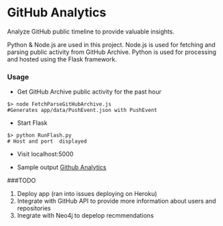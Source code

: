 GitHub Analytics
===============

Analyze GitHub public timeline to provide valuable insights.

Python & Node.js are used in this project. Node.js is used for fetching and parsing public activity from GitHub Archive. 
Python is used for processing and hosted using the Flask framework. 

### Usage 
* Get GitHub Archive public activity for the past hour
````
$> node FetchParseGitHubArchive.js  
#Generates app/data/PushEvent.json with PushEvent
```` 
* Start Flask
````
$> python RunFlash.py
# Host and port  displayed
````

* Visit localhost:5000 

* Sample output
[Github Analytics](https://github.com/harishvc/githubanalytics/blob/master/pics/sample-output.png "GitHub Analytics")

###TODO
1. Deploy app (ran into issues deploying on Heroku)
2. Integrate with GitHub API to provide more information about users and repositories
3. Inegrate with Neo4j to depelop recmmendations
